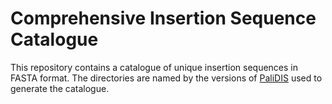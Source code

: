 # Comprehensive Insertion Sequence Catalogue

This repository contains a catalogue of unique insertion sequences in FASTA format. The directories are named by the versions of [PaliDIS](https://github.com/blue-moon22/palidis) used to generate the catalogue.
